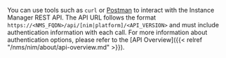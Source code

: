 You can use tools such as `curl` or [Postman](https://www.postman.com) to interact with the Instance Manager REST API. The API URL follows the format `https://<NMS_FQDN>/api/[nim|platform]/<API_VERSION>` and must include authentication information with each call. For more information about authentication options, please refer to the [API Overview]({{< relref "/nms/nim/about/api-overview.md" >}}).

<!-- Do not remove. Keep this code at the bottom of the include -->
<!-- DOCS-1050 -->